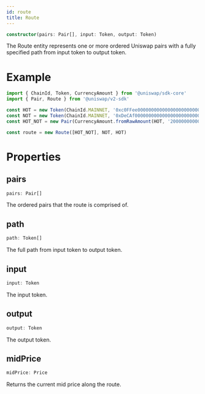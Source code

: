 ```yaml
---
id: route
title: Route
---
```


```typescript
constructor(pairs: Pair[], input: Token, output: Token)
```

The Route entity represents one or more ordered Uniswap pairs with a fully specified path from input token to output token.

# Example

```typescript
import { ChainId, Token, CurrencyAmount } from '@uniswap/sdk-core'
import { Pair, Route } from '@uniswap/v2-sdk'

const HOT = new Token(ChainId.MAINNET, '0xc0FFee0000000000000000000000000000000000', 18, 'HOT', 'Caffeine')
const NOT = new Token(ChainId.MAINNET, '0xDeCAf00000000000000000000000000000000000', 18, 'NOT', 'Caffeine')
const HOT_NOT = new Pair(CurrencyAmount.fromRawAmount(HOT, '2000000000000000000'), CurrencyAmount.fromRawAmount(NOT, '1000000000000000000'))

const route = new Route([HOT_NOT], NOT, HOT)
```

# Properties

## pairs

```typescript
pairs: Pair[]
```

The ordered pairs that the route is comprised of.

## path

```typescript
path: Token[]
```

The full path from input token to output token.

## input

```typescript
input: Token
```

The input token.

## output

```typescript
output: Token
```

The output token.

## midPrice

```typescript
midPrice: Price
```

Returns the current mid price along the route.
